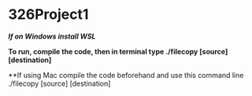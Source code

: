 # 326Project1

***If on Windows install WSL***

**To run, compile the code, then in terminal type ./filecopy [source] [destination]**

**If using Mac compile the code beforehand and use this command line ./filecopy [source] [destination]
